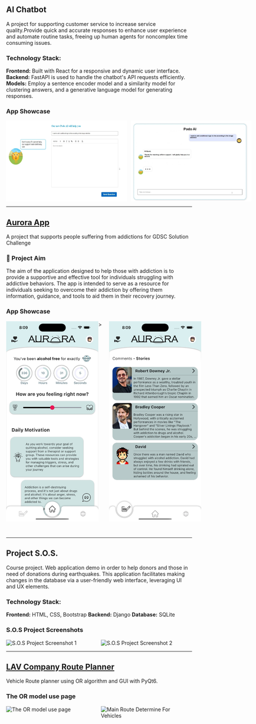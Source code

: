 ## AI Chatbot
A project for supporting customer service to increase service quality.Provide quick and accurate responses to enhance user experience and automate routine tasks, freeing up human agents for noncomplex time consuming issues.

### Technology Stack:

**Frontend:** Built with React for a responsive and dynamic user interface.
**Backend:** FastAPI is used to handle the chatbot's API requests efficiently.
**Models:** Employ a sentence encoder model and a similarity model for clustering answers, and a generative language model for generating responses.

### App Showcase
<div style="display: flex; justify-content: space-between;">
  <img src="images/podoAI2.png" alt="AI 1" style="width: 65%; margin-right: 5px;">
  <img src="images/podoAI1.png" alt="AI 2" style="width: 65%; margin-left: 5px;">
</div>

---

## [Aurora App](https://github.com/BBBakir/aurora)
A project that supports people suffering from addictions for GDSC Solution Challenge

### 🚀 Project Aim

The aim of the application designed to help those with addiction is to provide a supportive and effective tool for individuals struggling with addictive behaviors. The app is intended to serve as a resource for individuals seeking to overcome their addiction by offering them information, guidance, and tools to aid them in their recovery journey. 

### App Showcase
<div style="display: flex; style="margin-right: 30px; ">
<img src="https://github.com/Aspendas/aurora/blob/master/images/app/1.jpeg?raw=true" alt="app showcase 1" width="250" style="margin-bottom: 30px;">>
<img src="https://github.com/Aspendas/aurora/blob/master/images/app/3.jpeg?raw=true" alt="app showcase 3" width="250" style="margin-left: 20px;  margin-bottom: 30px;" >
</div>

---

## Project S.O.S.

Course project. Web application demo in order to help donors and those in need of donations during earthquakes. This application facilitates making changes in the database via a user-friendly web interface, leveraging UI and UX elements.

### Technology Stack:
**Frontend:** HTML, CSS, Bootstrap
**Backend:** Django 
**Database:** SQLite

### S.O.S Project Screenshots
<div style="display: flex; justify-content: space-between;">
  <img src="https://github.com/BBBakir/S.O.S/assets/92781750/c5a9afd6-b861-4c1e-abf1-4c69bc76f432" alt="S.O.S Project Screenshot 1" style="width: 65%; margin-right: 5px;">
  <img src="https://github.com/BBBakir/S.O.S/assets/92781750/55726d3c-b409-4da2-8430-ba9f5179d762" alt="S.O.S Project Screenshot 2" style="width: 65%; margin-left: 5px;">
</div>


---

## [LAV Company Route Planner](https://github.com/BBBakir/RoutePlanner)
Vehicle Route planner using OR algorithm and GUI with PyQt6.

### The OR model use page

<div style="display: flex; justify-content: space-between;">
  <img src="https://github.com/BBBakir/RoutePlanner/assets/92781750/794c0df7-768f-49bc-983b-a8fc2497488b" alt="The OR model use page" style="width: 65%; margin-right: 5px;">
  <img src="https://github.com/BBBakir/RoutePlanner/assets/92781750/d20a37bc-b614-49fb-b017-634871874d38" alt="Main Route Determine For Vehicles" style="width: 65%; margin-left: 5px;">
</div>
